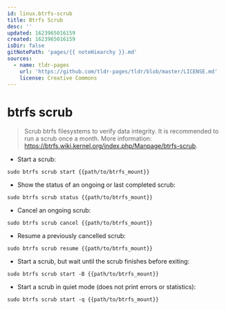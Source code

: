 ```yaml
---
id: linux.btrfs-scrub
title: Btrfs Scrub
desc: ''
updated: 1623965016159
created: 1623965016159
isDir: false
gitNotePath: 'pages/{{ noteHiearchy }}.md'
sources:
  - name: tldr-pages
    url: 'https://github.com/tldr-pages/tldr/blob/master/LICENSE.md'
    license: Creative Commons
---
```

# btrfs scrub

> Scrub btrfs filesystems to verify data integrity.
> It is recommended to run a scrub once a month.
> More information: <https://btrfs.wiki.kernel.org/index.php/Manpage/btrfs-scrub>.

- Start a scrub:

`sudo btrfs scrub start {{path/to/btrfs_mount}}`

- Show the status of an ongoing or last completed scrub:

`sudo btrfs scrub status {{path/to/btrfs_mount}}`

- Cancel an ongoing scrub:

`sudo btrfs scrub cancel {{path/to/btrfs_mount}}`

- Resume a previously cancelled scrub:

`sudo btrfs scrub resume {{path/to/btrfs_mount}}`

- Start a scrub, but wait until the scrub finishes before exiting:

`sudo btrfs scrub start -B {{path/to/btrfs_mount}}`

- Start a scrub in quiet mode (does not print errors or statistics):

`sudo btrfs scrub start -q {{path/to/btrfs_mount}}`

